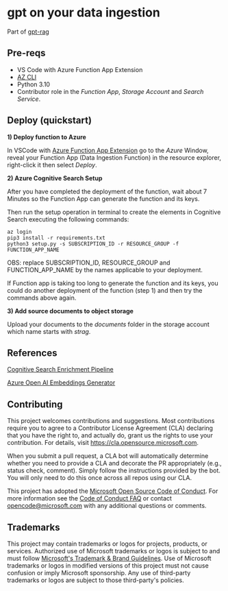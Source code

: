 # gpt on your data ingestion

Part of [gpt-rag](https://github.com/Azure/gpt-rag)

## Pre-reqs

- VS Code with Azure Function App Extension
- [AZ CLI](https://learn.microsoft.com/en-us/cli/azure/install-azure-cli)
- Python 3.10
- Contributor role in the *Function App*, *Storage Account* and *Search Service*.

## Deploy (quickstart)

**1) Deploy function to Azure** 

In VSCode with [Azure Function App Extension](https://marketplace.visualstudio.com/items?itemName=ms-azuretools.vscode-azurefunctions) go to the *Azure* Window, reveal your Function App (Data Ingestion Function) in the resource explorer, right-click it then select *Deploy*.

**2) Azure Cognitive Search Setup**

After you have completed the deployment of the function, wait about 7 Minutes so the Function App can generate the function and its keys.

Then run the setup operation in terminal to create the elements in Cognitive Search executing the following commands:

```
az login
pip3 install -r requirements.txt
python3 setup.py -s SUBSCRIPTION_ID -r RESOURCE_GROUP -f FUNCTION_APP_NAME
```
OBS: replace SUBSCRIPTION_ID, RESOURCE_GROUP and FUNCTION_APP_NAME by the names applicable to your deployment.

If Function app is taking too long to generate the function and its keys, you could do another deployment of the function (step 1) and then try the commands above again.

**3) Add source documents to object storage** 

Upload your documents to the *documents* folder in the storage account which name starts with *strag*.

## References

[Cognitive Search Enrichment Pipeline](https://learn.microsoft.com/en-us/azure/search/cognitive-search-concept-intro)

[Azure Open AI Embeddings Generator](https://github.com/Azure-Samples/azure-search-power-skills/tree/57214f6e8773029a638a8f56840ab79fd38574a2/Vector/EmbeddingGenerator)

## Contributing

This project welcomes contributions and suggestions.  Most contributions require you to agree to a
Contributor License Agreement (CLA) declaring that you have the right to, and actually do, grant us
the rights to use your contribution. For details, visit https://cla.opensource.microsoft.com.

When you submit a pull request, a CLA bot will automatically determine whether you need to provide
a CLA and decorate the PR appropriately (e.g., status check, comment). Simply follow the instructions
provided by the bot. You will only need to do this once across all repos using our CLA.

This project has adopted the [Microsoft Open Source Code of Conduct](https://opensource.microsoft.com/codeofconduct/).
For more information see the [Code of Conduct FAQ](https://opensource.microsoft.com/codeofconduct/faq/) or
contact [opencode@microsoft.com](mailto:opencode@microsoft.com) with any additional questions or comments.

## Trademarks

This project may contain trademarks or logos for projects, products, or services. Authorized use of Microsoft
trademarks or logos is subject to and must follow
[Microsoft's Trademark & Brand Guidelines](https://www.microsoft.com/en-us/legal/intellectualproperty/trademarks/usage/general).
Use of Microsoft trademarks or logos in modified versions of this project must not cause confusion or imply Microsoft sponsorship.
Any use of third-party trademarks or logos are subject to those third-party's policies.
